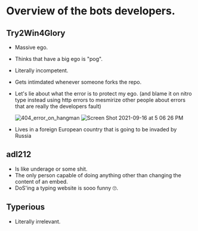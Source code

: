 # Overview of the bots developers.

## Try2Win4Glory

- Massive ego.
- Thinks that have a big ego is "pog".
- Literally incompetent.
- Gets intimdated whenever someone forks the repo.
- Let's lie about what the error is to protect my ego. (and blame it on nitro type instead using http errors to mesmirize other people about errors that are really the developers fault)

  ![404_error_on_hangman](https://user-images.githubusercontent.com/71782391/133703982-d9416de2-19c3-430c-b0b5-9811b66dde1f.jpg)
  ![Screen Shot 2021-09-16 at 5 06 26 PM](https://user-images.githubusercontent.com/71782391/133703984-8dac11e0-824d-4e19-be6c-a1128d71c874.png)

- Lives in a foreign European country that is going to be invaded by Russia

## adl212

- Is like underage or some shit.
- The only person capable of doing anything other than changing the content of an embed.
- DoS'ing a typing website is sooo funny 🙄.

## Typerious

- Literally irrelevant.
